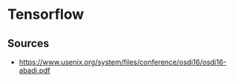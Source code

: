 # Tensorflow

## 

## Sources

- https://www.usenix.org/system/files/conference/osdi16/osdi16-abadi.pdf
